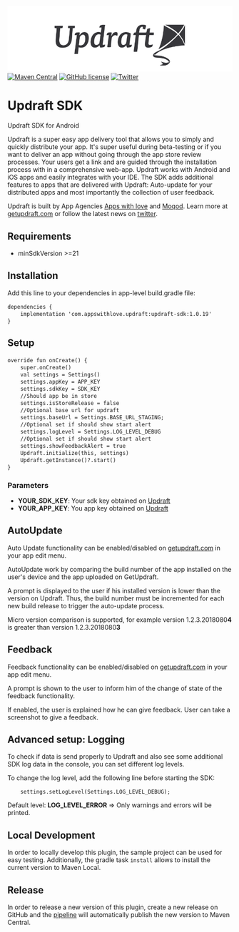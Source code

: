 ![Updraft: Mobile App Distribution](updraft.png)
[![Maven Central](https://maven-badges.herokuapp.com/maven-central/com.appswithlove.updraft/updraft-sdk/badge.svg)](https://maven-badges.herokuapp.com/maven-central/com.appswithlove.updraft/updraft-sdk)
[![GitHub license](https://img.shields.io/badge/license-MIT-lightgrey.svg)](https://raw.githubusercontent.com/appswithlove/updraft-sdk-ios/master/LICENSE)
[![Twitter](https://img.shields.io/badge/twitter-@GetUpdraft-blue.svg?style=flat)](https://twitter.com/GetUpdraft)


# Updraft SDK

Updraft SDK for Android

Updraft is a super easy app delivery tool that allows you to simply and quickly distribute your app. It's super useful during beta-testing or if you want to deliver an app without going through the app store review processes. Your users get a link and are guided through the installation process with in a comprehensive web-app. Updraft works with Android and iOS apps and easily integrates with your IDE.
The SDK adds additional features to apps that are delivered with Updraft: Auto-update for your distributed apps and most importantly the collection of user feedback.

Updraft is built by App Agencies [Apps with love](https://appswithlove.com/) and [Moqod](https://moqod.com/). Learn more at [getupdraft.com](https://getupdraft.com/) or follow the latest news on [twitter](https://twitter.com/GetUpdraft).


## Requirements

- minSdkVersion >=21

## Installation

Add this line to your dependencies in app-level build.gradle file:

```
dependencies {
    implementation 'com.appswithlove.updraft:updraft-sdk:1.0.19'
}
```

## Setup

```
override fun onCreate() {
    super.onCreate()
    val settings = Settings()
    settings.appKey = APP_KEY
    settings.sdkKey = SDK_KEY
    //Should app be in store
    settings.isStoreRelease = false
    //Optional base url for updraft
    settings.baseUrl = Settings.BASE_URL_STAGING;
    //Optional set if should show start alert
    settings.logLevel = Settings.LOG_LEVEL_DEBUG
    //Optional set if should show start alert
    settings.showFeedbackAlert = true
    Updraft.initialize(this, settings)
    Updraft.getInstance()?.start()
}
```
### Parameters
- <b>YOUR_SDK_KEY</b>: Your sdk key obtained on [Updraft](https://getupdraft.com)
- <b>YOUR_APP_KEY</b>: You app key obtained on [Updraft](https://getupdraft.com)

## AutoUpdate
Auto Update functionality can be enabled/disabled on [getupdraft.com](https://getupdraft.com/) in your app edit menu.

AutoUpdate work by comparing the build number of the app installed on the user's device and the app uploaded on GetUpdraft.

A prompt is displayed to the user if his installed version is lower than the version on Updraft.
Thus, the build number must be incremented for each new build release to trigger the auto-update process.

Micro version comparison is supported, for example version 1.2.3.2018080**4** is greater than version 1.2.3.2018080**3**

## Feedback

Feedback functionality can be enabled/disabled on [getupdraft.com](https://getupdraft.com/) in your app edit menu.

A prompt is shown to the user to inform him of the change of state of the feedback functionality.

If enabled, the user is explained how he can give feedback.
User can take a screenshot to give a feedback.

## Advanced setup:  Logging

To check if data is send properly to Updraft and also see some additional SDK log data in the console, you can set different log levels.

To change the log level, add the following line before starting the SDK:

```
    settings.setLogLevel(Settings.LOG_LEVEL_DEBUG);
```


Default level: <b>LOG_LEVEL_ERROR</b> => Only warnings and errors will be printed.

## Local Development

In order to locally develop this plugin, the sample project can be used for easy testing. Additionally, the gradle task `install` allows to install the current version to Maven Local.

## Release

In order to release a new version of this plugin, create a new release on GitHub and the [pipeline](.github/workflows/publish.yml) will automatically publish the new version to Maven Central.